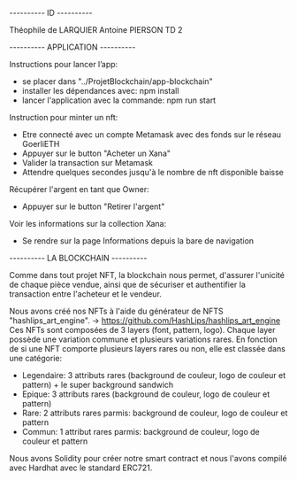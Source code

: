 ---------- ID ----------

Théophile de LARQUIER
Antoine PIERSON
TD 2

---------- APPLICATION ----------

Instructions pour lancer l’app:
-   se placer dans "../ProjetBlockchain/app-blockchain"
-   installer les dépendances avec: npm install
-   lancer l'application avec la commande: npm run start

Instruction pour minter un nft:
-   Etre connecté avec un compte Metamask avec des fonds sur le réseau GoerliETH
-   Appuyer sur le button "Acheter un Xana"
-   Valider la transaction sur Metamask
-   Attendre quelques secondes jusqu'à le nombre de nft disponible baisse

Récupérer l'argent en tant que Owner:
-   Appuyer sur le button "Retirer l'argent"

Voir les informations sur la collection Xana:
-   Se rendre sur la page Informations depuis la bare de navigation

---------- LA BLOCKCHAIN ----------

Comme dans tout projet NFT, la blockchain nous permet, d'assurer l'unicité de chaque pièce vendue, ainsi que de sécuriser et authentifier la transaction entre l'acheteur et le vendeur.

Nous avons créé nos NFTs à l'aide du générateur de NFTS "hashlips_art_engine". -> https://github.com/HashLips/hashlips_art_engine
Ces NFTs sont composées de 3 layers (font, pattern, logo).
Chaque layer possède une variation commune et plusieurs variations rares.
En fonction de si une NFT comporte plusieurs layers rares ou non, elle est classée dans une catégorie:
-   Legendaire: 3 attributs rares (background de couleur, logo de couleur et pattern) + le super background sandwich
-   Epique: 3 attributs rares (background de couleur, logo de couleur et pattern)
-   Rare: 2 attributs rares parmis: background de couleur, logo de couleur et pattern
-   Commun: 1 attribut rares parmis: background de couleur, logo de couleur et pattern

Nous avons Solidity pour créer notre smart contract et nous l'avons compilé avec Hardhat avec le standard ERC721.